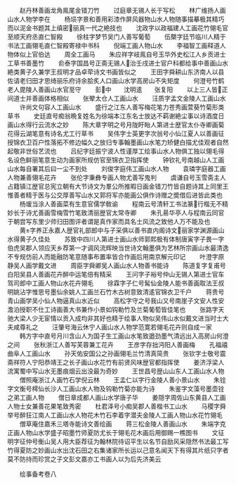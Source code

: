 <!-- { "loadSidebar": true } -->
　　赵丹林善画龙角鳯尾金错刀竹
　　过庭章无锡人长于写松
　　林广维扬人画山水人物学李在
　　杨埙字景和善用彩漆作屏风器物山水人物随事描摹极其精巧而以泥金书题其上缜密丽真一代之絶技也
　　沈政字以政福建人工画花竹翎毛官至顺天府丞直仁智殿
　　徐柱字梦节吴门人善写葡萄
　　伍槩字廷节临川人精于书法工画翎毛直仁智殿寄禄中书科
　　倪端工画人物山水
　　李福智工画释道人物体似上官伯达
　　周全工画马
　　朱应祥字岐鳯自号玉华外史松江人乡贡进士工草书善墨竹
　　俞泰字国昌号正斋无锡人治壬戌进士官户科都给事中善画山水絶类黄子久兼学王叔明才品卓荦诗文书画皆似之
　　王田字舜耕山东济南人以县佐请老归田才思绮丽乐府诗余脍炙人口画山水学高房山不失矩度
　　何澄号竹鹤老人毘陵人善画山水官至守
　　彭中　　沈明逺　　张复阳
　　以上三人皆正间道士并善画体格相似
　　张翚太仓人工画山水
　　汪质字孟文金陵人工画山水
　　许尚文句容人工画山水
　　盛行之江东人善写梅花笔力苍秀画萱葵竹菊形类草书
　　史廷直号痴翁晩复姓名为徐端本江东名士放达不羁谢絶尘事以诗酒度日画山水得行云流水之妙
　　陈大章字明之号月陇盱眙人第进士歴官太仆寺卿画菊花得云湖笔意有诗名尤工行草书
　　吴伟字士英更字次翁号小仙江夏人以善画征授锦衣卫百户性落拓不修边幅久之放归专事翰墨画山水笔力矫健白描尤佳观者自然起敬非世俗艺流也
　　吕纪字廷振宁波人性谨厚工绘事山水人物俱工独以翎毛得名设色鲜丽笔意生动为画家所规仿官至锦衣卫指挥使
　　钟钦礼号南越山人工画山水每自署其后曰一尘不到处
　　刘俊字庭伟工画山水人物
　　袁璘字庭器工画人物兼善翎毛花卉
　　张伦字秉彝专画人物尤善写鬼判
　　虞谦自号玉雪斋主人占籍镇江歴官总宪立朝有大节诗文为羣公所推暇日画金错刀竹皆自题诗其上同里王惟善者精于医与公交厚善写山水又郭将军亦能画公俱作诗赠之奬借后进皆此类也
　　杨瑗当涂人善画菜有生意官儒学敎谕
　　程南云号清轩工书法篆行楷无不精妙长于诗尤善画雪梅雪竹笔致清丽歴官太常寺卿
　　朱孔昜华亭人与程南云同官于朝尝写东里少师归田图评者谓是真作家而具名士风流之致他人万不能及也
　　黄字养正永嘉人歴官礼部郎中与子采俱以善书直内阁诗文丽家学渊源画山水得黄子久佳处
　　苏致中四川人第进士画山水师郭熙极有体制唐寅字子畏一字伯虎吴郡人领应天乡荐第一才调风流辉映当世诗文翰墨俱为艺林所宗画山水最清逸不专规仿前人而能融防笔意随事布置率皆合作画后用南京解元印记
　　叶澄字原静吴人画学戴文进
　　周臣字舜卿吴人画山水人物善书能诗
　　陈道复字复甫号白阳吴县人善画花卉醉中运笔倍有精采
　　王问字子裕号仲山无锡人第进士官车驾司郎中工画人物山水花卉翎毛
　　徐霖字子仁号髯仙金陵人能书善画取法王叔明姚沾字惟思号墨仙余姚人工画兰石竹木古树意致清逺官锦衣卫千户
　　蒋贵号青山画学吴小仙人物逼真山水近似
　　高松字守之号我山又号南崖子文安人性安澹泊授职不仕工诗画善大书兼作小景如钩勒竹及兰菊葡萄皆佳笔也
　　张路字天驰大梁人少无宦情以贡入成均非其好也精于绘事人物似吴伟山水似戴文进当时士大夫咸尊礼之
　　汪肇号海云休宁人画山水人物学范寛若翎毛花卉则自成一家
　　韩方字中直号月川含山人为国子生工画山水笔致遒劲墨气清远出入高房山何澄之间
　　张秋浙江人善写芙蓉兼工花卉
　　王彦字存拙沔阳人善画梅
　　孔福禧曲阜人工画山水
　　孙天佑安国公之孙画翎毛兰竹清真简贵
　　张钦字士敬号震斋祥符人宁阳恭靖王之长子画山水花竹有前贤风味歴官都指挥使
　　姜济浮梁人流寓蜀中写山水无墨痕烟云出没最为奇妙
　　王世昌号歴山山东人工画山水人物
　　僧照庵浙江人画竹石学倪云林
　　王孟仁以字行金陵人善小景山水
　　朱铨字文衡号樗仙长沙人工画山水人物及钩勒竹菊亦能为诗
　　朱鉴字文藻号墨壶铨之弟工画人物
　　僧日章成都人画山水学唐子华
　　姜隠字周佐山东黄县人工画人物士女兼善花果笔致秀密
　　杜君泽号小痴吴郡人善楷书工山水
　　马稷字舜举号醉狂江南人工画山水人物花木竹石李着字潜夫金陵人工画人物山水花竹翎毛
　　僧草庵住嘉禾三塔寺能诗文善绘画
　　蒋三松金陵人善画山水
　　朱端字克正画人物山水学盛子昭墨竹师夏防尤长于翎毛花木画后用御赐一樵图书
　　文征明字征仲号衡山吴人用大臣荐征为翰林院待诏平生以名节自励风采隠然书法最工写竹得夏防之妙画山水出沈石田之右集诸家所长运以己意名闻天下有得其片纸只字者莫不防持而珍赏之子文彭文嘉亦工书画人以为后先济美云

　　绘事备考卷八

